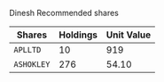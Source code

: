 
Dinesh Recommended shares

| Shares | Holdings | Unit Value |
| --- 	 | ---      | ---        |
| `APLLTD` |  10 | 919 |
| `ASHOKLEY` | 276 | 54.10 |